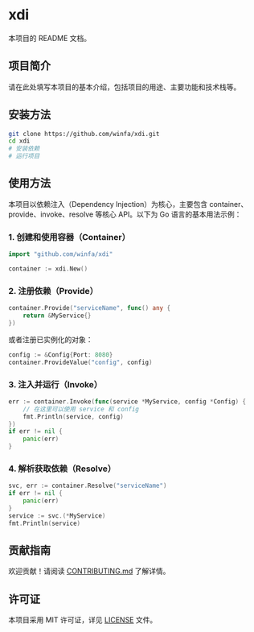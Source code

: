# xdi

本项目的 README 文档。

## 项目简介

请在此处填写本项目的基本介绍，包括项目的用途、主要功能和技术栈等。

## 安装方法

```bash
git clone https://github.com/winfa/xdi.git
cd xdi
# 安装依赖
# 运行项目
```

## 使用方法

本项目以依赖注入（Dependency Injection）为核心，主要包含 container、provide、invoke、resolve 等核心 API。以下为 Go 语言的基本用法示例：

### 1. 创建和使用容器（Container）

```go
import "github.com/winfa/xdi"

container := xdi.New()
```

### 2. 注册依赖（Provide）

```go
container.Provide("serviceName", func() any {
    return &MyService{}
})
```
或者注册已实例化的对象：
```go
config := &Config{Port: 8080}
container.ProvideValue("config", config)
```

### 3. 注入并运行（Invoke）

```go
err := container.Invoke(func(service *MyService, config *Config) {
    // 在这里可以使用 service 和 config
    fmt.Println(service, config)
})
if err != nil {
    panic(err)
}
```

### 4. 解析获取依赖（Resolve）

```go
svc, err := container.Resolve("serviceName")
if err != nil {
    panic(err)
}
service := svc.(*MyService)
fmt.Println(service)
```

## 贡献指南

欢迎贡献！请阅读 [CONTRIBUTING.md](CONTRIBUTING.md) 了解详情。

## 许可证

本项目采用 MIT 许可证，详见 [LICENSE](LICENSE) 文件。